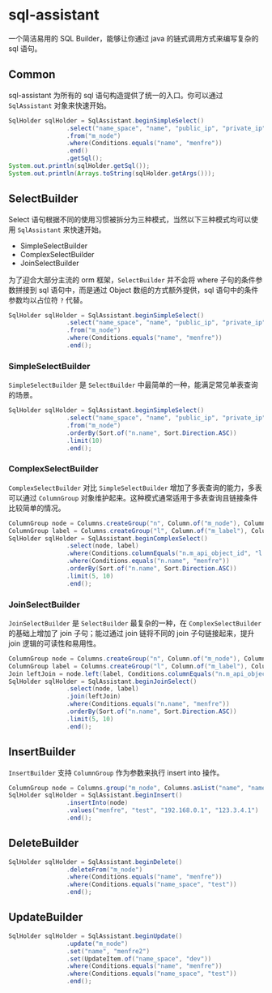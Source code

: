 # sql-assistant
一个简洁易用的 SQL Builder，能够让你通过 java 的链式调用方式来编写复杂的 sql 语句。

## Common

sql-assistant 为所有的 sql 语句构造提供了统一的入口。你可以通过 `SqlAssistant` 对象来快速开始。
```java
SqlHolder sqlHolder = SqlAssistant.beginSimpleSelect()
                .select("name_space", "name", "public_ip", "private_ip")
                .from("m_node")
                .where(Conditions.equals("name", "menfre"))
                .end()
                .getSql();
System.out.println(sqlHolder.getSql());
System.out.println(Arrays.toString(sqlHolder.getArgs()));
```
## SelectBuilder
Select 语句根据不同的使用习惯被拆分为三种模式，当然以下三种模式均可以使用 `SqlAssistant` 来快速开始。

* SimpleSelectBuilder
* ComplexSelectBuilder
* JoinSelectBuilder

为了迎合大部分主流的 orm 框架，`SelectBuilder` 并不会将 where 子句的条件参数拼接到 sql 语句中，而是通过 Object 数组的方式额外提供，sql 语句中的条件参数均以占位符 `?` 代替。

```java
SqlHolder sqlHolder = SqlAssistant.beginSimpleSelect()
                .select("name_space", "name", "public_ip", "private_ip")
                .from("m_node")
                .where(Conditions.equals("name", "menfre"))
                .end();
```

### SimpleSelectBuilder
`SimpleSelectBuilder` 是 `SelectBuilder` 中最简单的一种，能满足常见单表查询的场景。

```java
SqlHolder sqlHolder = SqlAssistant.beginSimpleSelect()
                .select("name_space", "name", "public_ip", "private_ip")
                .from("m_node")
                .orderBy(Sort.of("n.name", Sort.Direction.ASC))
                .limit(10)
                .end();
```

### ComplexSelectBuilder
`ComplexSelectBuilder` 对比 `SimpleSelectBuilder` 增加了多表查询的能力，多表可以通过 `ColumnGroup` 对象维护起来。这种模式通常适用于多表查询且链接条件比较简单的情况。

```java
ColumnGroup node = Columns.createGroup("n", Column.of("m_node"), Columns.asList("name", "name_space", "public_ip", "private_ip"));
ColumnGroup label = Columns.createGroup("l", Column.of("m_label"), Columns.asList("label_key", "label_value"));
SqlHolder sqlHolder = SqlAssistant.beginComplexSelect()
                .select(node, label)
                .where(Conditions.columnEquals("n.m_api_object_id", "l.object_id"))
                .where(Conditions.equals("n.name", "menfre"))
                .orderBy(Sort.of("n.name", Sort.Direction.ASC))
                .limit(5, 10)
                .end();
```

### JoinSelectBuilder

`JoinSelectBuilder` 是 `SelectBuilder` 最复杂的一种，在 `ComplexSelectBuilder` 的基础上增加了 join 子句；能过通过 join 链将不同的 join 子句链接起来，提升 join 逻辑的可读性和易用性。

```java
ColumnGroup node = Columns.createGroup("n", Column.of("m_node"), Columns.asList("name", "name_space", "public_ip", "private_ip"));
ColumnGroup label = Columns.createGroup("l", Column.of("m_label"), Columns.asList("label_key", "label_value"));
Join leftJoin = node.left(label, Conditions.columnEquals("n.m_api_object_id", "l.object_id"));
SqlHolder sqlHolder = SqlAssistant.beginJoinSelect()
                .select(node, label)
                .join(leftJoin)
                .where(Conditions.equals("n.name", "menfre"))
                .orderBy(Sort.of("n.name", Sort.Direction.ASC))
                .limit(5, 10)
                .end();
```

## InsertBuilder

`InsertBuilder` 支持 `ColumnGroup` 作为参数来执行 insert into 操作。

```java
ColumnGroup node = Columns.group("m_node", Columns.asList("name", "name_space", "private_ip", "public_ip"));
SqlHolder sqlHolder = SqlAssistant.beginInsert()
                .insertInto(node)
                .values("menfre", "test", "192.168.0.1", "123.3.4.1")
                .end();
```

## DeleteBuilder

```java
SqlHolder sqlHolder = SqlAssistant.beginDelete()
                .deleteFrom("m_node")
                .where(Conditions.equals("name", "menfre"))
                .where(Conditions.equals("name_space", "test"))
                .end();
```

## UpdateBuilder

```java
SqlHolder sqlHolder = SqlAssistant.beginUpdate()
                .update("m_node")
                .set("name", "menfre2")
                .set(UpdateItem.of("name_space", "dev"))
                .where(Conditions.equals("name", "menfre"))
                .where(Conditions.equals("name_space", "test"))
                .end();
```
 


